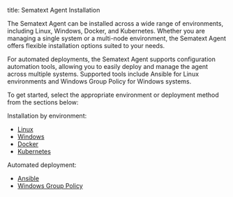 title: Sematext Agent Installation

The Sematext Agent can be installed across a wide range of environments, including Linux, Windows, Docker, and Kubernetes. Whether you are managing a single system or a multi-node environment, the Sematext Agent offers flexible installation options suited to your needs.

For automated deployments, the Sematext Agent supports configuration automation tools, allowing you to easily deploy and manage the agent across multiple systems. Supported tools include Ansible for Linux environments and Windows Group Policy for Windows systems.

To get started, select the appropriate environment or deployment method from the sections below:

Installation by environment:

- [Linux](https://sematext.com/docs/agents/sematext-agent/linux-installation/)
- [Windows](https://sematext.com/docs/agents/sematext-agent/windows-installation)
- [Docker](https://sematext.com/docs/agents/sematext-agent/containers/installation/)
- [Kubernetes](https://sematext.com/docs/agents/sematext-agent/kubernetes/installation/)

Automated deployment:

- [Ansible](https://sematext.com/docs/agents/sematext-agent/ansible/)
- [Windows Group Policy](https://sematext.com/docs/agents/sematext-agent/windows-installation/#deploying-using-group-policy)
